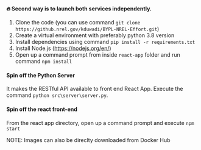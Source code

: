 #### :fire: Second way is to launch both services independently.

1. Clone the code (you can use command `git clone https://github.nrel.gov/kduwadi/BYPL-NREL-Effort.git`)
2. Create a virtual environment with preferably python 3.8 version
3. Install dependencies using command `pip install -r requirements.txt`
4. Install Node.js (https://nodejs.org/en/) 
5. Open up a command prompt from inside `react-app` folder and run command `npm install` 


#### Spin off the Python Server

It makes the RESTful API available to front end React App. 
Execute the command `python src\server\server.py`. 

#### Spin off the react front-end

From the react app directory, open up a command prompt and execute `npm start`

NOTE: Images can also be direclty downloaded from Docker Hub
